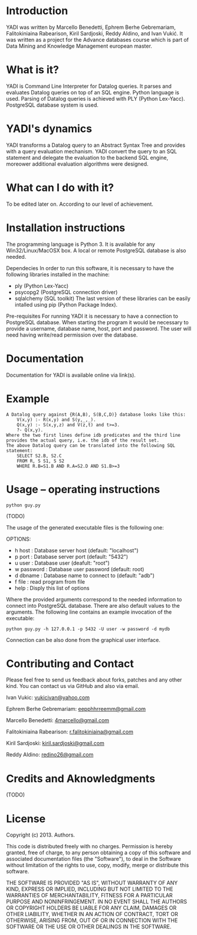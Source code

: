 # Introduction

YADI was written by Marcello Benedetti, Ephrem Berhe Gebremariam, Falitokiniaina Rabearison, Kiril Sardjoski, Reddy Aldino, and Ivan Vukić. It was written as a project for the Advance databases course which is part of Data Mining and Knowledge Management european master.


# What is it?

YADI is Command Line Interpreter for Datalog queries. It parses and evaluates Datalog queries on top of an SQL engine. Python language is used. Parsing of Datalog queries is achieved with PLY (Python Lex-Yacc). PostgreSQL database system is used.


# YADI's dynamics

YADI transforms a Datalog query to an Abstract Syntax Tree and provides with a query evaluation mechanism. YADI convert the query to an SQL statement and delegate the evaluation to the backend SQL engine, moreower additional evaluation algorithms were designed. 


# What can I do with it?

To be edited later on. According to our level of achievement.


# Installation instructions

The programming language is Python 3. It is available for any Win32/Linux/MacOSX box. 
A local or remote PostgreSQL database is also needed.

Dependecies
In order to run this software, it is necessary to have the following libraries installed in the machine:
- ply (Python Lex-Yacc)
- psycopg2 (PostgreSQL connection driver) 
- sqlalchemy (SQL toolkit)
The last version of these libraries can be easily intalled using pip (Python Package Index).

Pre-requisites
For running YADI it is necessary to have a connection to PostgreSQL database.
When starting the program it would be necessary to provide a username, database name, host, port and password.
The user will need having write/read permission over the database.


# Documentation

Documentation for YADI is available online via link(s). 


# Example
	A Datalog query against {R(A,B), S(B,C,D)} database looks like this:
		V(x,y) :- R(x,y) and S(y,_,_). 
		Q(x,y) :- S(x,y,z) and V(z,t) and t>=3.
		?- Q(x,y).
	Where the two first lines define idb predicates and the third line provides the actual query, i.e. the idb of the result set.
	The above Datalog query can be translated into the following SQL statement:
		SELECT S2.B, S2.C 
		FROM R, S S1, S S2  
		WHERE R.B=S1.B AND R.A=S2.D AND S1.B>=3
		

# Usage – operating instructions

	python guy.py

(TODO)

The usage of the generated executable files is the following one:

OPTIONS:
- h host	: Database server host (default: "localhost")
- p port	: Database server port (default: "5432")
- u user	: Database user (deafult: "root")
- w password	: Database user password (default: root)
- d dbname	: Database name to connect to (default: "adb")
- f file	: read program from file
- help		: Disply this list of options

Where the provided arguments correspond to the needed information to connect into PostgreSQL database. There are also
default values to the arguments. The following line contains an example invocation of the executable:

	python guy.py -h 127.0.0.1 -p 5432 -U user -w password -d mydb

Connection can be also done from the graphical user interface.
	

# Contributing and Contact

Please feel free to send us feedback about forks, patches and any other kind. You can contact us via GitHub and also via email.

Ivan Vukic: vukicivan@yahoo.com

Ephrem Berhe Gebremariam: eepphhrreemm@gmail.com

Marcello Benedetti: 4marcello@gmail.com 

Falitokiniaina Rabearison: r.falitokiniaina@gmail.com 

Kiril Sardjoski: kiril.sardjoski@gmail.com 

Reddy Aldino: redino26@gmail.com 


# Credits and Aknowledgments

(TODO)


# License

Copyright (c) 2013. Authors. 

This code is distributed freely with no charges. Permission is hereby granted, free of charge, to any person obtaining a copy of this software and associated documentation files (the "Software"), to deal in the Software without limitation of the rights to use, copy, modify, merge or distribute this software.

THE SOFTWARE IS PROVIDED "AS IS", WITHOUT WARRANTY OF ANY KIND, EXPRESS OR IMPLIED, INCLUDING BUT NOT LIMITED TO THE WARRANTIES OF MERCHANTABILITY, FITNESS FOR A PARTICULAR PURPOSE AND NONINFRINGEMENT. IN NO EVENT SHALL THE AUTHORS OR COPYRIGHT HOLDERS BE LIABLE FOR ANY CLAIM, DAMAGES OR OTHER LIABILITY, WHETHER IN AN ACTION OF CONTRACT, TORT OR OTHERWISE, ARISING FROM, OUT OF OR IN CONNECTION WITH THE SOFTWARE OR THE USE OR OTHER DEALINGS IN THE SOFTWARE.
